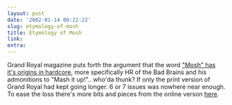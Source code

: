 ```yaml
---
layout: post
date: '2002-01-14 00:22:22'
slug: etymology-of-mosh
title: Etymology of Mosh
link: 
extra: 
---
```


Grand Royal magazine puts forth the argument that the word ["Mosh" has it's origins in hardcore](http://www.grandroyal.com/mag/2000/nov/mosh/pop.php), more specifically HR of the Bad Brains and his admonitions to "Mash it up!".. who'da thunk?
If only the print version of Grand Royal had kept going longer. 6 or 7 issues was nowhere near enough. To ease the loss there's more bits and pieces from the online verson [here](http://www.grandroyal.com/mag/).
